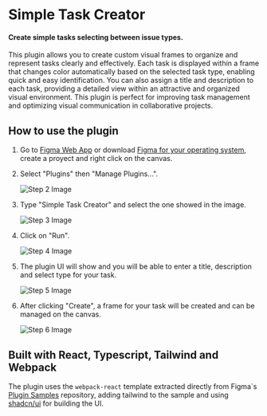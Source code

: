 # Simple Task Creator
#### Create simple tasks selecting between issue types. 

This plugin allows you to create custom visual frames to organize and represent tasks clearly and effectively. Each task is displayed within a frame that changes color automatically based on the selected task type, enabling quick and easy identification. You can also assign a title and description to each task, providing a detailed view within an attractive and organized visual environment. This plugin is perfect for improving task management and optimizing visual communication in collaborative projects.

## How to use the plugin

1. Go to [Figma Web App](https://www.figma.com) or download [Figma for your operating system](https://www.figma.com/downloads/), create a proyect and right click on the canvas.
2. Select "Plugins" then "Manage Plugins...".
   
   ![Step 2 Image](https://github.com/Davvii1/simple-task-creator-figma/blob/main/resources/step2?raw=true)

3. Type "Simple Task Creator" and select the one showed in the image.

    ![Step 3 Image](https://github.com/Davvii1/simple-task-creator-figma/blob/main/resources/step3?raw=true)

4. Click on "Run".
   
    ![Step 4 Image](https://github.com/Davvii1/simple-task-creator-figma/blob/main/resources/step4?raw=true)

5. The plugin UI will show and you will be able to enter a title, description and select type for your task.

    ![Step 5 Image](https://github.com/Davvii1/simple-task-creator-figma/blob/main/resources/step5?raw=true)

6. After clicking "Create", a frame for your task will be created and can be managed on the canvas.
   
    ![Step 6 Image](https://github.com/Davvii1/simple-task-creator-figma/blob/main/resources/step6?raw=true)

## Built with React, Typescript, Tailwind and Webpack

The plugin uses the `webpack-react` template extracted directly from Figma`s [Plugin Samples](https://github.com/figma/plugin-samples) repository, adding tailwind to the sample and using [shadcn/ui](https://ui.shadcn.com/) for building the UI. 
